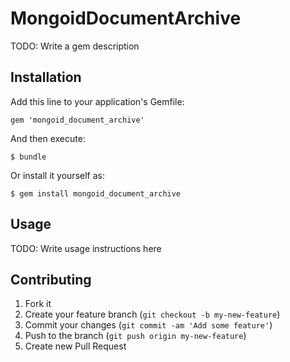 # MongoidDocumentArchive

TODO: Write a gem description

## Installation

Add this line to your application's Gemfile:

    gem 'mongoid_document_archive'

And then execute:

    $ bundle

Or install it yourself as:

    $ gem install mongoid_document_archive

## Usage

TODO: Write usage instructions here

## Contributing

1. Fork it
2. Create your feature branch (`git checkout -b my-new-feature`)
3. Commit your changes (`git commit -am 'Add some feature'`)
4. Push to the branch (`git push origin my-new-feature`)
5. Create new Pull Request
